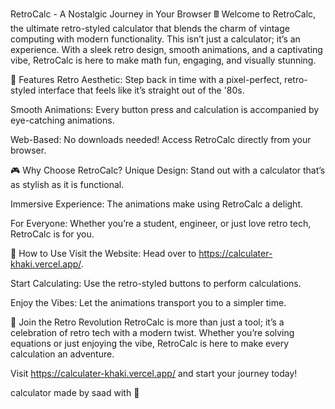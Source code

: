 RetroCalc - A Nostalgic Journey in Your Browser 🖩
Welcome to RetroCalc, the ultimate retro-styled calculator that blends the charm of vintage computing with modern functionality. This isn’t just a calculator; it’s an experience. With a sleek retro design, smooth animations, and a captivating vibe, RetroCalc is here to make math fun, engaging, and visually stunning.

🌟 Features
Retro Aesthetic: Step back in time with a pixel-perfect, retro-styled interface that feels like it’s straight out of the '80s.

Smooth Animations: Every button press and calculation is accompanied by eye-catching animations.

Web-Based: No downloads needed! Access RetroCalc directly from your browser.

🎮 Why Choose RetroCalc?
Unique Design: Stand out with a calculator that’s as stylish as it is functional.

Immersive Experience: The animations make using RetroCalc a delight.

For Everyone: Whether you’re a student, engineer, or just love retro tech, RetroCalc is for you.

🚀 How to Use
Visit the Website: Head over to https://calculater-khaki.vercel.app/.

Start Calculating: Use the retro-styled buttons to perform calculations.

Enjoy the Vibes: Let the animations transport you to a simpler time.

💖 Join the Retro Revolution
RetroCalc is more than just a tool; it’s a celebration of retro tech with a modern twist. Whether you’re solving equations or just enjoying the vibe, RetroCalc is here to make every calculation an adventure.

Visit https://calculater-khaki.vercel.app/ and start your journey today!

calculator made by saad with 💖